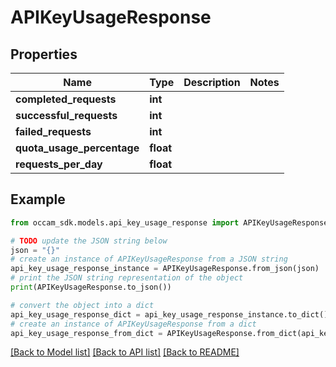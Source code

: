 # APIKeyUsageResponse


## Properties

Name | Type | Description | Notes
------------ | ------------- | ------------- | -------------
**completed_requests** | **int** |  | 
**successful_requests** | **int** |  | 
**failed_requests** | **int** |  | 
**quota_usage_percentage** | **float** |  | 
**requests_per_day** | **float** |  | 

## Example

```python
from occam_sdk.models.api_key_usage_response import APIKeyUsageResponse

# TODO update the JSON string below
json = "{}"
# create an instance of APIKeyUsageResponse from a JSON string
api_key_usage_response_instance = APIKeyUsageResponse.from_json(json)
# print the JSON string representation of the object
print(APIKeyUsageResponse.to_json())

# convert the object into a dict
api_key_usage_response_dict = api_key_usage_response_instance.to_dict()
# create an instance of APIKeyUsageResponse from a dict
api_key_usage_response_from_dict = APIKeyUsageResponse.from_dict(api_key_usage_response_dict)
```
[[Back to Model list]](../README.md#documentation-for-models) [[Back to API list]](../README.md#documentation-for-api-endpoints) [[Back to README]](../README.md)


